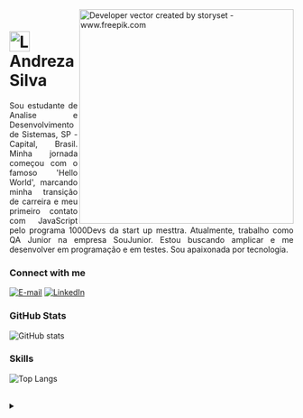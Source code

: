 
<img align="right" alt="Developer vector created by storyset - www.freepik.com" height="380" src="https://user-images.githubusercontent.com/97471199/230774187-e482399b-492c-4c17-a831-0314bf90526e.png">

<h1>
    <a href="https://Andrezapsilva.github.io/">
     <img align="center" alt="Logo Andreza Silva" width="36px" src="https://user-images.githubusercontent.com/97471199/230773934-2eeb538d-d992-4199-872e-117c1c635d81.png"></a>
    <span>Andreza Silva</span>
</h1>

<p align="justify">Sou estudante de Analise e Desenvolvimento de Sistemas, SP - Capital, Brasil. Minha jornada começou com o famoso 'Hello World', marcando minha transição de carreira e meu primeiro contato com JavaScript pelo programa 1000Devs da start up mesttra. Atualmente, trabalho como QA Junior na empresa SouJunior. Estou buscando amplicar e me desenvolver em programação e em testes.
Sou apaixonada por tecnologia.
<br>

<!--
[![Preview](https://img.shields.io/badge/Portfolio-000?style=for-the-badge&logo=github&logoColor=FF00F6)](https://Elbiabuglio.github.io/)
[![GitHub Page](https://img.shields.io/badge/Elbiabuglio.github.io-67136f?style=for-the-badge)](https://Elbiabuglio.github.io/)
-->
<h3 align="left">Connect with me</h3>

[![E-mail](https://img.shields.io/badge/-Email-000?style=for-the-badge&logo=microsoft-outlook&logoColor=FF00F6&color:FFF)](mailto:andreza.pereira.silva2011@hotmail.com)
[![LinkedIn](https://img.shields.io/badge/-LinkedIn-000?style=for-the-badge&logo=linkedin&logoColor=FF00F6&color:FFF)](https://www.linkedin.com/in/andreza-silva-5ba124192/)


<h3 align="left">GitHub Stats</h3>

![GitHub stats](https://github-readme-stats-git-masterrstaa-rickstaa.vercel.app/api?username=Andrezapsilva&hide_title=true&show_icons=true&include_all_commits=false&count_private=true&line_height=25&hide=issues&bg_color=000&title_color=FF00F6&text_color=FFF&border_radius=3&border_color=36123c&icon_color=FF00F6&theme=jolly)
<!--[![Most Used Languages](https://github-readme-stats-git-masterrstaa-rickstaa.vercel.app/api/top-langs/?username=Elbiabuglio&line_height=10&card_width=290&layout=compact&hide_title=false&count_private=true&langs_count=4&show_icons=true&title_color=FF00F6&hide=html,css&bg_color=000&text_color=8B8B8B&border_radius=3&border_color=561760&count_private=true)](https://github.com/Elbiabuglio/github-readme-stats)-->


<h3 align="left">Skills</h3>

![Top Langs](https://github-readme-stats-git-masterrstaa-rickstaa.vercel.app/api/top-langs/?username=Andrezapsilva&bg_color=000&border_color=30A3DC&title_color=000&text_color=FFF)

<br>
<details align="left">
  <summary></summary> 
 
  - Badges by <a href="https://shields.io/">shields.io</a><br>
  - GitHub Stats by <a href="https://github.com/anuraghazra/github-readme-stats">anuraghazra</a>
  - Developer vector created by <a href="https://www.freepik.com/vectors/developer">storyset - www.freepik.com</a> (edited by author)
 
  <div align="right">Made with 💜 by <a href="https://github.com/Andrezapsilva">EA</a>.</div>
  
![snake gif](https://github.com/Andrezapsilva/Andrezapsilva/blob/output/github-contribution-grid-snake.svg)

<img loading="lazy" src="https://cdn.jsdelivr.net/gh/devicons/devicon/icons/git/git-original.svg" width="40" height="40"/> <img loading="lazy" src="https://cdn.jsdelivr.net/gh/devicons/devicon/icons/javascript/javascript-original.svg" width="40" height="40"/> <img loading="lazy" src="https://cdn.jsdelivr.net/gh/devicons/devicon/icons/java/java-original.svg" width="40" height="40"/> <img loading="lazy" src="https://cdn.jsdelivr.net/gh/devicons/devicon/icons/nodejs/nodejs-original.svg"  width="40" height="40"/>  <img loading="lazy" src="https://cdn.jsdelivr.net/gh/devicons/devicon/icons/angularjs/angularjs-original.svg" width="40" height="40" /><img loading="lazy" src="https://cdn.jsdelivr.net/gh/devicons/devicon/icons/mysql/mysql-original.svg"  width="40" height="40"/>


![octocat-1695178079171](https://github.com/Andrezapsilva/Andrezapsilva/assets/140206807/4041e75d-34b5-4fc8-959d-3d9ff1df4482)
